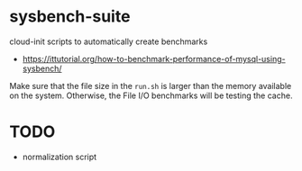 # sysbench-suite

cloud-init scripts to automatically create benchmarks

- https://ittutorial.org/how-to-benchmark-performance-of-mysql-using-sysbench/

Make sure that the file size in the `run.sh` is larger than
the memory available on the system.  Otherwise, the File I/O
benchmarks will be testing the cache.

# TODO

- normalization script
